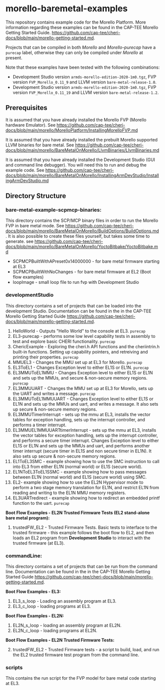 # morello-baremetal-examples
This repository contains example code for the Morello Platform. More information regarding these examples can be found in the CAP-TEE Morello Getting Started Guide. https://github.com/cap-tee/cheri-docs/blob/main/morello-getting-started.md. 

Projects that can be compiled in both *Morello* and *Morello-purecap* have a `purecap` label, otherwise they can only be compiled under *Morello* at present.

Note that these examples have been tested with the following combinations:
* Development Studio version `armds-morello-edition-2020-1m0.tgz`, FVP version `FVP_Morello_0.11_9` and LLVM version `bare-metal-release-1.0`.
* Development Studio version `armds-morello-edition-2020-1m0.tgz`, FVP version `FVP_Morello_0.11_19` and LLVM version `bare-metal-release-1.2`.

## Prerequisites

It is assumed that you have already installed the Morello FVP (Morello hardware Emulator). See https://github.com/cap-tee/cheri-docs/blob/main/morello/MorelloPlatform/InstallingMorelloFVP.md 

It is assumed that you have already installed the prebuilt Morello supported LLVM binaries for bare metal. See https://github.com/cap-tee/cheri-docs/blob/main/morello/BareMetalOnMorello/LlvmBinaries/LlvmBinaries.md

It is assumed that you have already installed the Development Studio (GUI and command line debugger). You will need this to run and debug the example code. See https://github.com/cap-tee/cheri-docs/blob/main/morello/BareMetalOnMorello/InstallingArmDevStudio/InstallingArmDevStudio.md

## Directory Structure

### bare-metal-example-scpmcp-binaries:

This directory contains the SCP/MCP binary files in order to run the Morello FVP in bare metal mode. See https://github.com/cap-tee/cheri-docs/blob/main/morello/BareMetalOnMorello/BuildOptions/BuildOptions.md. It is also possible to create these files yourself, but takes some time to generate. see https://github.com/cap-tee/cheri-docs/blob/main/morello/BareMetalOnMorello/YoctoBitbake/YoctoBitbake.md 

* SCPMCPBuiltWithAPreset0x14000000 - for bare metal firmware starting at EL3
* SCPMCPBuiltWithNoChanges - for bare metal firmware at EL2 (Boot flow examples)
* loopImage - small loop file to run fvp with Development Studio

### developmentStudio

This directory contains a set of projects that can be loaded into the development Studio. Documentation can be found in the in the CAP-TEE Morello Getting Started Guide https://github.com/cap-tee/cheri-docs/blob/main/morello-getting-started.md.

1. HelloWorld - Outputs "Hello World" to the console at EL3. `purecap`
2. EL3-purecap - performs some low level capability tests in assembly to test and explore basic CHERI functionality. `purecap`
3. ChericExample - Exploring the cheri.h API functions and the cheriintrin.h built-in functions. Setting up capability pointers, and retreiving and printing their properties. `purecap`
4. MMUEL3 - Changes the MMU set up at EL3 for Morello. `purecap`
5. EL3ToEL1 - Changes Exception level to either EL1S or EL1N. `purecap`
6. EL3MMUToEL1MMU - Changes Exception level to either EL1S or EL1N and sets up the MMUs, and secure & non-secure memory regions. `purecap`
7. EL3MMUUART - Changes the MMU set up at EL3 for Morello, sets up the UART and writes a message. `purecap`
8. EL3MMUToEL1MMUUART - Changes Exception level to either EL1S or EL1N and sets up the MMUs and uart, and writes a message. It also sets up secure & non-secure memory regions.
9. EL3MMUTimerInterrupt - sets up the mmu at EL3, installs the vector tables for exception handling, sets up the interrupt controller, and performs a timer interrupt.
10. EL3MMUEL1MMUUARTtimerInterrupt - sets up the mmu at EL3, installs the vector tables for exception handling, sets up the interrupt controller, and performs a secure timer interrupt. Changes Exception level to either EL1S or EL1N and sets up the MMUs and uart, and performs another timer interrupt (secure timer in EL1S and non secure timer in EL1N). It also sets up secure & non-secure memory regions.
11. EL1ToEL3SMC - example showing how to use the SMC instruction to call into EL3 from either EL1N (normal world) or EL1S (secure world).
12. EL1NToEL3ToEL1SSMC - example showing how to pass messages between EL1N (normal world) and EL1S (secure world) using SMC.
13. EL2- example showing how to use the EL2N Hypervisor mode to perform a two stage memory translation for EL1N, and restrict EL1N from reading and writing to the EL1N MMU memory registers. 
14. EL3UARTredirect - example showing how to redirect an embedded printf function to the uart. `purecap`

**Boot Flow Examples - EL2N Trusted Firmware Tests (EL2 stand-alone bare metal program):**

1. trustedFW_EL2 - Trusted Firmware Tests. Basic tests to interface to the trusted firmware - this example follows the boot flow to EL2, and then loads an EL2 program from **Development Studio** to interact with the trusted firmware (at EL3).

### commandLine:

This directory contains a set of projects that can be run from the command line. Documentation can be found in the in the CAP-TEE Morello Getting Started Guide https://github.com/cap-tee/cheri-docs/blob/main/morello-getting-started.md.

**Boot Flow Examples - EL3:**

1. EL3_s_loop - Loading an assembly program at EL3.
2. EL3_c_loop - loading programs at EL3.

**Boot Flow Examples - EL2N:**

1. EL2N_s_loop - loading an assembly program at EL2N.
2. EL2N_c_loop - loading programs at EL2N.

**Boot Flow Examples - EL2N Trusted Firmware Tests:**

2. trustedFW_EL2 - Trusted Firmware tests - a script to build, load, and run the EL2 trusted firmware test program from the command line.

### scripts

This contains the run script for the FVP model for bare metal code starting at EL3.